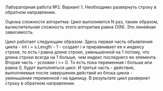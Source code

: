 Лабораторная работа №2. Вариант 1. Необходимо развернуть строку в обратном направлении.

Оценка сложности алгоритма: Цикл выполняется N раз, таким образом, вычислительная сложность этого алгоритма равна O(N). Это линейная зависимость.

Цикл работает следующим образом: 
Здесь первая часть объявления цикла - int i = s.Length - 1 - создает i и приравнивает ее к индексу строке, то есть i равна длине строке, уменьшенной на 1 потому, что длина строки всегда на 1 больше, чем индекс последнего ее элемента. 
Вторая часть - условие i >= 0. То есть пока переменная i больше или равна 0, будет выполняться цикл.
И третья часть - действия, выполняемые после завершения действий из блока цикла - уменьшение переменной i на единицу.
В результате цикл развернет строку в обратном направлении.
